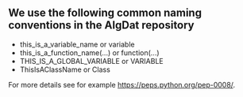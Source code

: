 ## We use the following common naming conventions in the AlgDat repository

* this_is_a_variable_name or variable
* this_is_a_function_name(...) or function(...)
* THIS_IS_A_GLOBAL_VARIABLE or VARIABLE
* ThisIsAClassName or Class

For more details see for example https://peps.python.org/pep-0008/.
